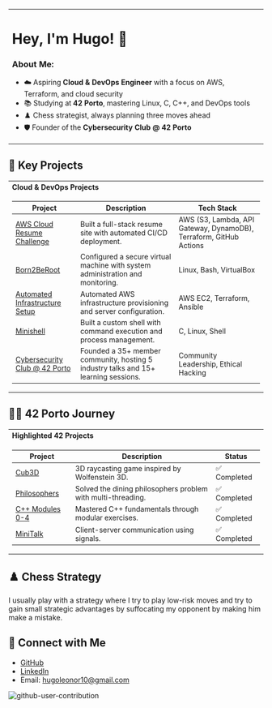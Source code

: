 <table border="0">
<tr>
<td width="100%">

# Hey, I'm Hugo! 👋

### About Me:
- ☁️ Aspiring **Cloud & DevOps Engineer** with a focus on AWS, Terraform, and cloud security  
- 📚 Studying at **42 Porto**, mastering Linux, C, C++, and DevOps tools  
- ♟️ Chess strategist, always planning three moves ahead  
- 🛡️ Founder of the **Cybersecurity Club @ 42 Porto**  

</td>
<td width="100%">
<img src="./board.gif" width="350px">
</td>
</tr>
</table>

## 🌟 Key Projects

<table>
<tr>
<th align="left">Cloud & DevOps Projects</th>
</tr>
<tr>
<td>

| Project | Description | Tech Stack |
|---------|-------------|------------|
| [AWS Cloud Resume Challenge](https://github.com/hugo4s/aws-cloud-resume) | Built a full-stack resume site with automated CI/CD deployment. | AWS (S3, Lambda, API Gateway, DynamoDB), Terraform, GitHub Actions |
| [Born2BeRoot](https://github.com/hugo4s/born2beroot) | Configured a secure virtual machine with system administration and monitoring. | Linux, Bash, VirtualBox |
| [Automated Infrastructure Setup](https://github.com/hugo4s/automated-infra) | Automated AWS infrastructure provisioning and server configuration. | AWS EC2, Terraform, Ansible |
| [Minishell](https://github.com/hugo4s/minishell) | Built a custom shell with command execution and process management. | C, Linux, Shell |
| [Cybersecurity Club @ 42 Porto](https://github.com/hugo4s/cybersecurity-club) | Founded a 35+ member community, hosting 5 industry talks and 15+ learning sessions. | Community Leadership, Ethical Hacking |

</td>
</tr>
</table>

## 👨‍🎓 42 Porto Journey

<table>
<tr>
<th align="left">Highlighted 42 Projects</th>
</tr>
<tr>
<td>

| Project | Description | Status |
|---------|-------------|--------|
| [Cub3D](https://github.com/hugo4s/cub3d) | 3D raycasting game inspired by Wolfenstein 3D. | ✅ Completed |
| [Philosophers](https://github.com/hugo4s/philosophers) | Solved the dining philosophers problem with multi-threading. | ✅ Completed |
| [C++ Modules 0-4](https://github.com/hugo4s/cpp-modules) | Mastered C++ fundamentals through modular exercises. | ✅ Completed |
| [MiniTalk](https://github.com/hugo4s/minitalk) | Client-server communication using signals. | ✅ Completed |

</td>
</tr>
</table>

## ♟️ Chess Strategy
I usually play with a strategy where I try to play low-risk moves and try to gain small strategic advantages by suffocating my opponent by making him make a mistake.

## 🔗 Connect with Me
- [GitHub](https://github.com/hugo4s)  
- [LinkedIn](https://linkedin.com/in/hugo4s)  
- Email: hugoleonor10@gmail.com

![github-user-contribution](https://user-images.githubusercontent.com/58959408/157782696-8bc9ca49-ca61-4ab5-8b83-49c4e76c1a8f.svg)
